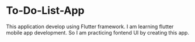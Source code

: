 # To-Do-List-App
This application develop using Flutter framework. 
I am learning flutter mobile app development. So I am practicing fontend UI by creating this app. 
